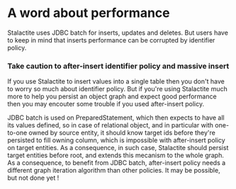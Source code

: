 # A word about performance

Stalactite uses JDBC batch for inserts, updates and deletes. But users have to keep in mind that inserts performance can be corrupted by identifier policy.

### Take caution to after-insert identifier policy and massive insert

If you use Stalactite to insert values into a single table then you don't have to worry so much about identifier policy. But if you're using Stalactite much more to help you persist an object graph and expect good performance then you may encouter some trouble if you used after-insert policy.

JDBC batch is used on PreparedStatement, which then expects to have all its values defined, so in case of  relational object, and in particular with one-to-one owned by source entity, it should know target ids before they're persisted to fill owning column, which is impossible with after-insert policy on target entities. As a consequence, in such case, Stalactite should persist target entities before root, and extends this mecanism to the whole graph. As a consequence, to benefit from JDBC batch, after-insert policy needs a different graph iteration algorithm than other policies. It may be possible, but not done yet ! 


